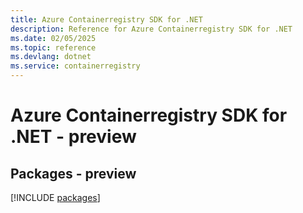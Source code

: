 ```yaml
---
title: Azure Containerregistry SDK for .NET
description: Reference for Azure Containerregistry SDK for .NET
ms.date: 02/05/2025
ms.topic: reference
ms.devlang: dotnet
ms.service: containerregistry
---
```

# Azure Containerregistry SDK for .NET - preview
## Packages - preview
[!INCLUDE [packages](containerregistry-index.md)]